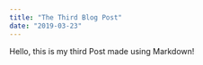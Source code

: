 ```yaml
---
title: "The Third Blog Post"
date: "2019-03-23"
---
```


Hello, this is my third Post made using Markdown!